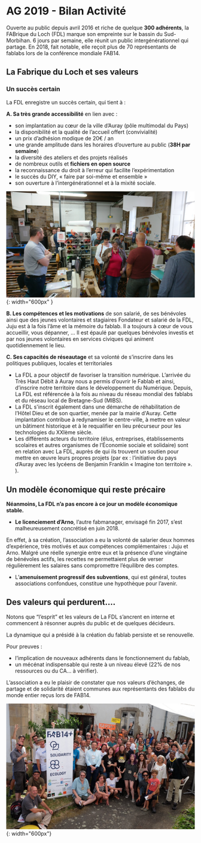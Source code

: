 # AG 2019 - Bilan Activité

Ouverte au public depuis avril 2016 et riche de quelque **300 adhérents**, la FABrique du Loch (FDL) marque son empreinte sur le bassin du Sud-Morbihan. 6 jours par semaine, elle réunit un public intergénérationnel qui partage. En 2018, fait notable, elle reçoit plus de 70 représentants de fablabs lors de la conférence mondiale FAB14.

## La Fabrique du Loch et ses valeurs
### Un succès certain

La FDL enregistre un succès certain, qui tient à :

**A. Sa très grande accessibilité** en lien avec :
- son implantation au cœur de la ville d’Auray (pôle multimodal du Pays)
- la disponibilité et la qualité de l’accueil offert (convivialité)
- un prix d’adhésion modique de 20€ / an
- une grande amplitude dans les horaires d’ouverture au public (**38H par semaine**)
- la diversité des ateliers et des projets réalisés
- de nombreux outils et **fichiers en open source**
- la reconnaissance du droit à l’erreur qui facilite l’expérimentation
- le succès du DIY, « faire par soi-même et ensemble »
- son ouverture à l’intergénérationnel et à la mixité sociale.

![visites](../images/visites.JPG){: width="600px" }

**B. Les compétences et les motivations** de son salarié, de ses bénévoles ainsi que des jeunes volontaires et stagiaires
Fondateur et salarié de la FDL, Juju est à la fois l’âme et la mémoire du fablab. Il a toujours à cœur de vous accueillir, vous dépanner, … Il est épaulé par quelques bénévoles investis et par nos jeunes volontaires en services civiques qui animent quotidiennement le lieu.

**C. Ses capacités de réseautage** et sa volonté de s’inscrire dans les politiques publiques, locales et territoriales
- La FDL a pour objectif de favoriser la transition numérique. L’arrivée du Très Haut Débit à Auray nous a permis d’ouvrir le Fablab et ainsi, d’inscrire notre territoire dans le développement du Numérique. Depuis, La FDL est référencée à la fois au niveau du réseau mondial des fablabs et du réseau local de Bretagne-Sud (MIBS).
- La FDL s'inscrit également dans une démarche de réhabilitation de l’Hôtel Dieu et de son quartier, menée par la mairie d'Auray. Cette implantation contribue à redynamiser le centre-ville, à mettre en valeur un bâtiment historique et à le requalifier en lieu précurseur pour les technologies du XXIème siècle.
- Les différents acteurs du territoire (élus, entreprises, établissements scolaires et autres organismes de l’Économie sociale et solidaire) sont en relation avec La FDL, auprès de qui ils trouvent un soutien pour mettre en œuvre leurs propres projets (par ex : l’initiative du pays d’Auray avec les lycéens de Benjamin Franklin « Imagine ton territoire ». ).

## Un modèle économique qui reste précaire

**Néanmoins, La FDL n’a pas encore à ce jour un modèle économique stable.**


- **Le licenciement d’Arno**, l’autre fabmanager, envisagé fin 2017, s’est malheureusement concrétisé en juin 2018.

En effet, à sa création, l’association a eu la volonté de salarier deux hommes d’expérience, très motivés et aux compétences complémentaires : Juju et Arno. Malgré une réelle synergie entre eux et la présence d’une vingtaine de bénévoles actifs, les recettes ne permettaient plus de verser régulièrement les salaires sans compromettre l’équilibre des comptes.

- L’**amenuisement progressif des subventions**, qui est général, toutes associations confondues, constitue une hypothèque pour l’avenir.


## Des valeurs qui perdurent….

Notons que “l’esprit” et les valeurs de La FDL s’ancrent en interne et commencent à résonner auprès du public et de quelques décideurs.

La dynamique qui a présidé à la création du fablab persiste et se renouvelle.

Pour preuves :

- l’implication de nouveaux adhérents dans le fonctionnement du fablab,
- un mécénat indispensable qui reste à un niveau élevé (22% de nos ressources ou du CA… à vérifier).

L’association a eu le plaisir de constater que nos valeurs d’échanges, de partage et de solidarité étaient communes aux représentants des fablabs du monde entier reçus lors de FAB14.

![FAB14](../images/FAB14-group.JPG){: width="600px"}
